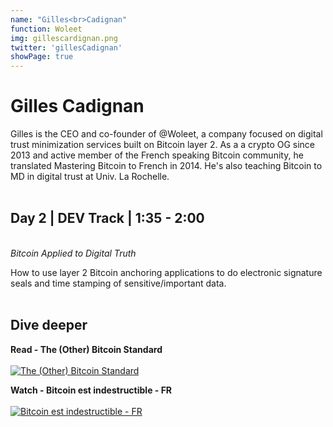 ```yaml
---
name: "Gilles<br>Cadignan"
function: Woleet
img: gillescardignan.png
twitter: 'gillesCadignan'
showPage: true
---
```


# Gilles Cadignan
 
Gilles is the CEO and co-founder of @Woleet, a company focused on digital trust minimization services built on Bitcoin layer 2. As a a crypto OG since 2013 and active member of the French speaking Bitcoin community, he translated Mastering Bitcoin to French in 2014. He's also teaching Bitcoin to MD in digital trust at Univ. La Rochelle.
<br><br>

## Day 2 | DEV Track | 1:35 - 2:00
<br>
<i>Bitcoin Applied to Digital Truth</i><br>

How to use layer 2 Bitcoin anchoring applications to do electronic signature seals and time stamping of sensitive/important data.<br><br>

## Dive deeper


<div class="grid grid-cols-1 md:grid-cols-2 gap-5">
<div class="p-3 my-2">

**Read - The (Other) Bitcoin Standard** <br><br>
[ ![The (Other) Bitcoin Standard](/content/gilles_standard.png)](https://medium.com/@gillesCadignan/the-other-bitcoin-standard-226e743687dd/)
</div>

<div class="p-3 my-2">

**Watch - Bitcoin est indestructible - FR** <br><br>
[ ![Bitcoin est indestructible - FR](/content/gilles_bitcoin.png)](https://www.youtube.com/watch?v=r14_D2EbPqk/)
</div>

</div>

<br>



